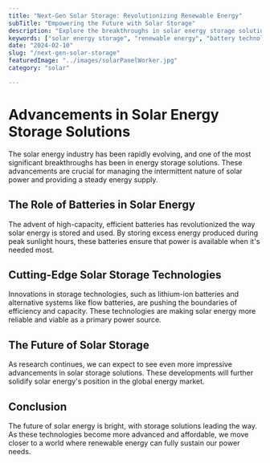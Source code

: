 ```yaml
---
title: "Next-Gen Solar Storage: Revolutionizing Renewable Energy"
subTitle: "Empowering the Future with Solar Storage"
description: "Explore the breakthroughs in solar energy storage solutions, from high-capacity batteries to cutting-edge technologies, shaping a sustainable power future."
keywords: ["solar energy storage", "renewable energy", "battery technology", "solar power", "energy innovation"]
date: "2024-02-10"
slug: "/next-gen-solar-storage"
featuredImage: "../images/solarPanelWorker.jpg"
category: "solar"

---
```


# Advancements in Solar Energy Storage Solutions

The solar energy industry has been rapidly evolving, and one of the most significant breakthroughs has been in energy storage solutions. These advancements are crucial for managing the intermittent nature of solar power and providing a steady energy supply.

## The Role of Batteries in Solar Energy

The advent of high-capacity, efficient batteries has revolutionized the way solar energy is stored and used. By storing excess energy produced during peak sunlight hours, these batteries ensure that power is available when it's needed most.

## Cutting-Edge Solar Storage Technologies

Innovations in storage technologies, such as lithium-ion batteries and alternative systems like flow batteries, are pushing the boundaries of efficiency and capacity. These technologies are making solar energy more reliable and viable as a primary power source.

## The Future of Solar Storage

As research continues, we can expect to see even more impressive advancements in solar storage solutions. These developments will further solidify solar energy's position in the global energy market.

## Conclusion

The future of solar energy is bright, with storage solutions leading the way. As these technologies become more advanced and affordable, we move closer to a world where renewable energy can fully sustain our power needs.

